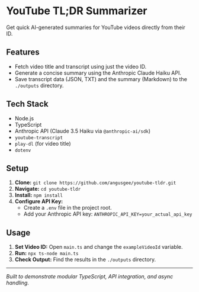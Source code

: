 # YouTube TL;DR Summarizer

Get quick AI-generated summaries for YouTube videos directly from their ID.

## Features

*   Fetch video title and transcript using just the video ID.
*   Generate a concise summary using the Anthropic Claude Haiku API.
*   Save transcript data (JSON, TXT) and the summary (Markdown) to the `./outputs` directory.

## Tech Stack

*   Node.js
*   TypeScript
*   Anthropic API (Claude 3.5 Haiku via `@anthropic-ai/sdk`)
*   `youtube-transcript`
*   `play-dl` (for video title)
*   `dotenv`

## Setup

1.  **Clone:** `git clone https://github.com/angusgee/youtube-tldr.git`
2.  **Navigate:** `cd youtube-tldr`
3.  **Install:** `npm install`
4.  **Configure API Key:**
    *   Create a `.env` file in the project root.
    *   Add your Anthropic API key: `ANTHROPIC_API_KEY=your_actual_api_key`

## Usage

1.  **Set Video ID:** Open `main.ts` and change the `exampleVideoId` variable.
2.  **Run:** `npx ts-node main.ts`
3.  **Check Output:** Find the results in the `./outputs` directory.

---

*Built to demonstrate modular TypeScript, API integration, and async handling.*
